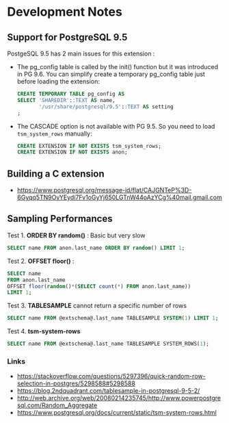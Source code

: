 Development Notes
===============================================================================

Support for PostgreSQL 9.5
-------------------------------------------------------------------------------

PostgeSQL 9.5 has 2 main issues for this extension :


* The pg_config table is called by the init() function but it was introduced
  in PG 9.6. You can simplify create a temporary pg_config table just before
  loading the extension:

  ```sql
  CREATE TEMPORARY TABLE pg_config AS
  SELECT 'SHAREDIR'::TEXT AS name,
         '/usr/share/postgresql/9.5'::TEXT AS setting
  ;
  ```

* The CASCADE option is not available with PG 9.5. So you need to load
  `tsm_system_rows` manually:

  ```sql
  CREATE EXTENSION IF NOT EXISTS tsm_system_rows;
  CREATE EXTENSION IF NOT EXISTS anon;
  ```


Building a C extension
-------------------------------------------------------------------------------

* https://www.postgresql.org/message-id/flat/CAJGNTeP%3D-6Gyqq5TN9OvYEydi7Fv1oGyYj650LGTnW44oAzYCg%40mail.gmail.com

Sampling Performances
-------------------------------------------------------------------------------


Test 1.  **ORDER BY random()** : Basic but very slow

```SQL
SELECT name FROM anon.last_name ORDER BY random() LIMIT 1;
```

Test 2. **OFFSET floor()** :

```SQL
SELECT name
FROM anon.last_name
OFFSET floor(random()*(SELECT count(*) FROM anon.last_name))
LIMIT 1;
```

Test 3. **TABLESAMPLE** cannot return a specific number of rows

```SQL
SELECT name FROM @extschema@.last_name TABLESAMPLE SYSTEM(1) LIMIT 1;
```


Test 4. **tsm-system-rows**

```SQL
SELECT name FROM @extschema@.last_name TABLESAMPLE SYSTEM_ROWS(1);
```


### Links

* <https://stackoverflow.com/questions/5297396/quick-random-row-selection-in-postgres/5298588#5298588>
* <https://blog.2ndquadrant.com/tablesample-in-postgresql-9-5-2/>
* <http://web.archive.org/web/20080214235745/http://www.powerpostgresql.com/Random_Aggregate>
* <https://www.postgresql.org/docs/current/static/tsm-system-rows.html>
